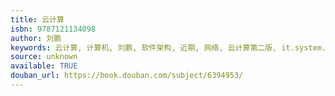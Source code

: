 ```yaml
---
title: 云计算
isbn: 9787121134098
author: 刘鹏
keywords: 云计算, 计算机, 刘鹏, 软件架构, 近期, 网络, 云计算第二版, it.system.arch.cloud
source: unknown
available: TRUE
douban_url: https://book.douban.com/subject/6394953/
---
```

